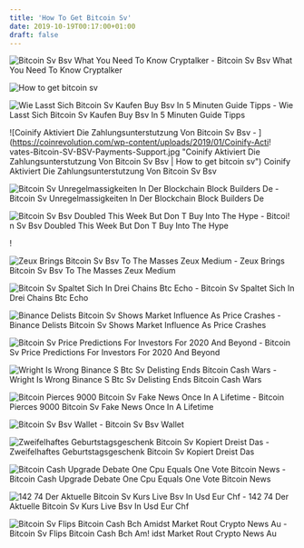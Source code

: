 ```yaml
---
title: 'How To Get Bitcoin Sv'
date: 2019-10-19T00:17:00+01:00
draft: false
---
```


![Bitcoin Sv Bsv What You Need To Know Cryptalker - ](https://cryptalker.com/wp-content/uploads/2018/12/6.png "Bitcoin Sv Bsv What You Need To Know Cryptalker | How to get bitcoin sv") Bitcoin Sv Bsv What You Need To Know Cryptalker

![How to get bitcoin sv](https://cdn.ccn.com/wp-content/uploads/2018/11/bitcoin-cash-price-logo.jpg "How to get bitcoin sv") 

![Wie Lasst Sich Bitcoin Sv Kaufen Buy Bsv In 5 Minuten Guide Tipps - ](https://kryptoszene.de/wp-content/uploads/2018/11/Sofort%C3%BCberweisung-1024x174.png "Wie Lasst Sich Bitcoin Sv Kaufen Buy Bsv In 5 Minuten Guide Tipps | How to get bitcoin sv") Wie Lasst Sich Bitcoin Sv Kaufen Buy Bsv In 5 Minuten Guide Tipps

![Coinify Aktiviert Die Zahlungsunterstutzung Von Bitcoin Sv Bsv - ](https://coinrevolution.com/wp-content/uploads/2019/01/Coinify-Acti!   vates-Bitcoin-SV-BSV-Payments-Support.jpg "Coinify Aktiviert Die Zahlungsunterstutzung Von Bitcoin Sv Bsv | How to get bitcoin sv") Coinify Aktiviert Die Zahlungsunterstutzung Von Bitcoin Sv Bsv

![Bitcoin Sv Unregelmassigkeiten In Der Blockchain Block Builders De - ](https://block-builders.de/wp-content/uploads/2019/04/BitcoinSV.png "Bitcoin Sv Unregelmassigkeiten In Der Blockchain Block Builders De | How to get bitcoin sv") Bitcoin Sv Unregelmassigkeiten In Der Blockchain Block Builders De

![Bitcoin Sv Bsv Doubled This Week But Don T Buy Into The Hype - ](https://coincentral.com/wp-content/uploads/2019/05/bitcoin-sv-up-874x437.png "Bitcoin Sv Bsv Doubled This Week But Don T Buy Into The Hype | How to get bitcoin sv") Bitcoi! n Sv Bsv Doubled This Week But Don T Buy Into The Hype

!

![Zeux Brings Bitcoin Sv Bsv To The Masses Zeux Medium - ](https://miro.medium.com/max/1838/1*SxjuSnal7KIrzHn7PXuh7w.png "Zeux Brings Bitcoin Sv Bsv To The Masses Zeux Medium | How to get bitcoin sv") Zeux Brings Bitcoin Sv Bsv To The Masses Zeux Medium

![Bitcoin Sv Spaltet Sich In Drei Chains Btc Echo - ](https://www.btc-echo.de/wp-content/uploads/2019/08/bsv-shutterstock_1247200336-680x405.jpg "Bitcoin Sv Spaltet Sich In Drei Chains Btc Echo | How to get bitcoin sv") Bitcoin Sv Spaltet Sich In Drei Chains Btc Echo

![Binance Delists Bitcoin Sv Shows Market Influence As Price Crashes - ](https://i1.wp.com/dashnews.org/wp-content/uploads/2019/04/Binance-Delists-Bitcoin-SV.jpg?fit=766%2C450&ssl=1 "Binance Delists Bitcoin Sv Shows Market Influence As Price Crashes !   | How to get bitcoin sv") Binance Delists Bitcoin Sv Shows Market Influence As Price Crashes

![Bitcoin Sv Price Predictions For Investors For 2020 And Beyond - ](https://i0.wp.com/learn.easycrypto.nz/wp-content/uploads/Bitcoin-SV-Satoshi-Vision-logo.jpg?resize=800%2C267&ssl=1 "Bitcoin Sv Price Predictions For Investors For 2020 And Beyond | How to get bitcoin sv") Bitcoin Sv Price Predictions For Investors For 2020 And Beyond

![Wright Is Wrong Binance S Btc Sv Delisting Ends Bitcoin Cash Wars - ](https://cdn.coolwallet.io/wp-content/uploads/2019/04/Binance-Completes-Distribution-Of-Bitcoin-Cash-ABC-And-Bitcoin-Cash-SV-696x449.jpg "Wright Is Wrong Binance S Btc Sv Delisting Ends Bitcoin Cash Wars | How to get bitcoin sv") Wright Is Wrong Binance S Btc Sv Delisting Ends Bitcoin Cash Wars

![Bitcoin Pierces 9000 Bitcoin Sv Fake News Once In A Lifetime - ](! "Bitcoin Pierces 9000 Bitcoin Sv Fake News Once In A Lifetime | How to get bitcoin sv") Bitcoin Pierces 9000 Bitcoin Sv Fake News Once In A Lifetime

![Bitcoin Sv Bsv Wallet - ](https://i.ytimg.com/vi/rFGnvGqtpTI/maxresdefault.jpg "Bitcoin Sv Bsv Wallet | How to get bitcoin sv") Bitcoin Sv Bsv Wallet

![Zweifelhaftes Geburtstagsgeschenk Bitcoin Sv Kopiert Dreist Das - ](https://www.coinkurier.de/wp-content/uploads/2019/01/Bildschirmfoto-2019-01-04-um-17.53.08.png "Zweifelhaftes Geburtstagsgeschenk Bitcoin Sv Kopiert Dreist Das | How to get bitcoin sv") Zweifelhaftes Geburtstagsgeschenk Bitcoin Sv Kopiert Dreist Das

![Bitcoin Cash Upgrade Debate One Cpu Equals One Vote Bitcoin News - ](https://news.bitcoin.com/wp-content/uploads/2018/08/S9999.jpg "Bitcoin Cash Upgrade Debate One Cpu Equals One Vote Bitcoin News | How to get bitcoin sv") Bitcoin Cash Upgrade Debate One Cpu Equals One Vote Bitcoin News

![142 74 Der Aktuelle Bitcoin Sv Kurs Live Bsv In Usd Eur Chf - ](https://assets.coingecko.com/coins/images/6799/large/BSV.png "142 74 Der Aktuelle Bitcoin Sv Kurs Live Bsv In Usd Eur Chf | How to get bitcoin sv") 142 74 Der Aktuelle Bitcoin Sv Kurs Live Bsv In Usd Eur Chf

![Bitcoin Sv Flips Bitcoin Cash Bch Amidst Market Rout Crypto News Au - ](https://ethereumworldnews.com/wp-content/uploads/2018/12/Bitcoin-SV-price-Bitcoin-Cash-1024x570.png "Bitcoin Sv Flips Bitcoin Cash Bch Amidst Market Rout Crypto News Au | How to get bitcoin sv") Bitcoin Sv Flips Bitcoin Cash Bch Am! idst Market Rout Crypto News Au